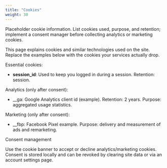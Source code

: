 ```yaml
---
title: "Cookies"
weight: 30
---
```


Placeholder cookie information. List cookies used, purpose, and retention; implement a consent manager before collecting analytics or marketing cookies.

<!-- TODO: Implement cookie consent -->

This page explains cookies and similar technologies used on the site. Replace the examples below with the cookies your services actually drop.

Essential cookies:

- __session_id__: Used to keep you logged in during a session. Retention: session.

Analytics (only after consent):

- __ga: Google Analytics client id (example). Retention: 2 years. Purpose: aggregated usage statistics.

Marketing (only after consent):

- __fbp: Facebook Pixel example. Purpose: delivery and measurement of ads and remarketing.

Consent management

Use the cookie banner to accept or decline analytics/marketing cookies. Consent is stored locally and can be revoked by clearing site data or via an account settings page.

<!-- TODO: Implement a consent manager and list real cookies -->

